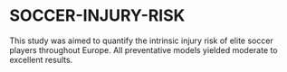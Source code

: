 # SOCCER-INJURY-RISK
This study was aimed to quantify the intrinsic injury risk of elite soccer players throughout Europe. All preventative models yielded moderate to excellent results.
